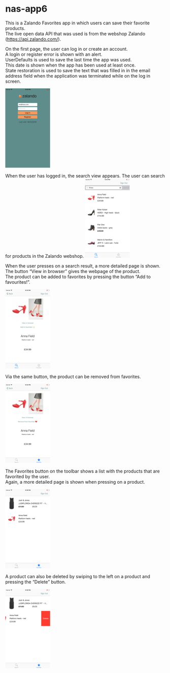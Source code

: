 # nas-app6

This is a Zalando Favorites app in which users can save their favorite products.   
The live open data API that was used is from the webshop Zalando (https://api.zalando.com/).   

On the first page, the user can log in or create an account.   
A login or register error is shown with an alert.   
UserDefaults is used to save the last time the app was used.   
This date is shown when the app has been used at least once.   
State restoration is used to save the text that was filled in in the email address field when the application was terminated while on the log in screen.    

<img src="https://github.com/meltjh/nas-app6/raw/master/doc/login2.png" height="250">    

When the user has logged in, the search view appears. 
The user can search for products in the Zalando webshop.
<img src="https://github.com/meltjh/nas-app6/raw/master/doc/search.png" height="250">  

When the user presses on a search result, a more detailed page is shown.   
The button “View in browser” gives the webpage of the product.   
The product can be added to favorites by pressing the button “Add to favourites!”.   

<img src="https://github.com/meltjh/nas-app6/raw/master/doc/detailed.png" height="250">  

Via the same button, the product can be removed from favorites.  

<img src="https://github.com/meltjh/nas-app6/raw/master/doc/detailed2.png" height="250">  

The Favorites button on the toolbar shows a list with the products that are favorited by the user.    
Again, a more detailed page is shown when pressing on a product.   

<img src="https://github.com/meltjh/nas-app6/raw/master/doc/favorites.png" height="250">  

A product can also be deleted by swiping to the left on a product and pressing the “Delete” button.   

<img src="https://github.com/meltjh/nas-app6/raw/master/doc/delete.png" height="250">  
